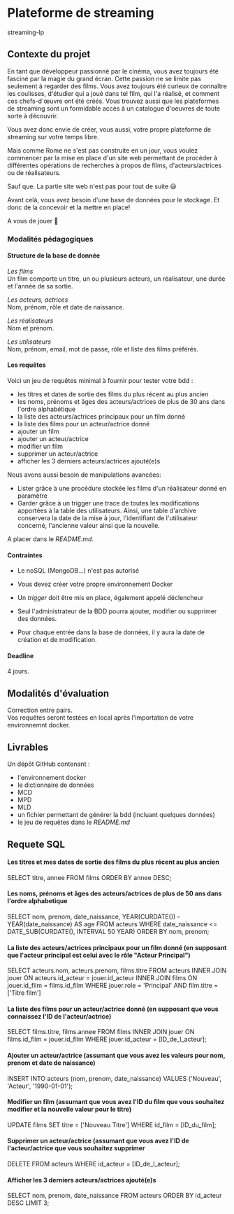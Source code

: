 # Plateforme de streaming

streaming-lp

## Contexte du projet

En tant que développeur passionné par le cinéma, vous avez toujours été fasciné par la magie du grand écran. Cette passion ne se limite pas seulement à regarder des films. Vous avez toujours été curieux de connaître les coulisses, d'étudier qui a joué dans tel film, qui l'a réalisé, et comment ces chefs-d'œuvre ont été créés. Vous trouvez aussi que les plateformes de streaming sont un formidable accès à un catalogue d'oeuvres de toute sorte à découvrir.

Vous avez donc envie de créer, vous aussi, votre propre plateforme de streaming sur votre temps libre.

Mais comme Rome ne s'est pas construite en un jour, vous voulez commencer par la mise en place d'un site web permettant de procéder à différentes opérations de recherches à propos de films, d'acteurs/actrices ou de réalisateurs.

Sauf que. La partie site web n'est pas pour tout de suite 😃

Avant celà, vous avez besoin d'une base de données pour le stockage. Et donc de la concevoir et la mettre en place!

A vous de jouer 🙂

### Modalités pédagogiques

#### Structure de la base de donnée

*Les films*  
Un film comporte un titre, un ou plusieurs acteurs, un réalisateur, une durée et l'année de sa sortie.

*Les acteurs, actrices*  
Nom, prénom, rôle et date de naissance.

*Les réalisateurs*  
Nom et prénom.

*Les utilisateurs*  
Nom, prénom, email, mot de passe, rôle et liste des films préférés.

#### Les requêtes

Voici un jeu de requêtes minimal à fournir pour tester votre bdd :
- les titres et dates de sortie des films du plus récent au plus ancien
- les noms, prénoms et âges des acteurs/actrices de plus de 30 ans dans l'ordre alphabétique
- la liste des acteurs/actrices principaux pour un film donné
- la liste des films pour un acteur/actrice donné
- ajouter un film
- ajouter un acteur/actrice
- modifier un film
- supprimer un acteur/actrice
- afficher les 3 derniers acteurs/actrices ajouté(e)s

Nous avons aussi besoin de manipulations avancées:
- Lister grâce à une procédure stockée les films d'un réalisateur donné en paramètre
- Garder grâce à un trigger une trace de toutes les modifications apportées à la table des utilisateurs. Ainsi, une table d'archive conservera la date de la mise à jour, l'identifiant de l'utilisateur concerné, l'ancienne valeur ainsi que la nouvelle.

A placer dans le *README.md*.
​
#### Contraintes

- Le noSQL (MongoDB...) n'est pas autorisé
- Vous devez créer votre propre environnement Docker
- Un *trigger* doit être mis en place, également appelé déclencheur

- Seul l'administrateur de la BDD pourra ajouter, modifier ou supprimer des données. 
- Pour chaque entrée dans la base de données, il y aura la date de création et de modification.


#### Deadline

4 jours.

## Modalités d'évaluation

Correction entre pairs.  
Vos requêtes seront testées en local après l'importation de votre environnemnt docker.

## Livrables

Un dépôt GitHub contenant :
- l'environnement docker
- le dictionnaire de données
- MCD
- MPD
- MLD
- un fichier permettant de générer la bdd (incluant quelques données)
- le jeu de requêtes dans le *README.md*

## Requete SQL 

#### Les titres et mes dates de sortie des films du plus récent au plus ancien 
SELECT titre, annee FROM films ORDER BY annee DESC;

#### Les noms, prénoms et âges des acteurs/actrices de plus de 50 ans dans l'ordre alphabetique
SELECT nom, prenom, date_naissance, 
    YEAR(CURDATE()) - YEAR(date_naissance) AS age 
FROM acteurs
WHERE date_naissance <= DATE_SUB(CURDATE(), INTERVAL 50 YEAR)
ORDER BY nom, prenom;

#### La liste des acteurs/actrices principaux pour un film donné (en supposant que l'acteur principal est celui avec le rôle "Acteur Principal")
SELECT acteurs.nom, acteurs.prenom, films.titre
FROM acteurs
INNER JOIN jouer ON acteurs.id_acteur = jouer.id_acteur
INNER JOIN films ON jouer.id_film = films.id_film
WHERE jouer.role = 'Principal'
AND film.titre = ['Titre film']

#### La liste des films pour un acteur/actrice donné (en supposant que vous connaissez l'ID de l'acteur/actrice)
SELECT films.titre, films.annee
FROM films
INNER JOIN jouer ON films.id_film = jouer.id_film
WHERE jouer.id_acteur = [ID_de_l_acteur];

#### Ajouter un acteur/actrice (assumant que vous avez les valeurs pour nom, prenom et date de naissance)
INSERT INTO acteurs (nom, prenom, date_naissance)
VALUES ('Nouveau', 'Acteur', '1990-01-01');

#### Modifier un film (assumant que vous avez l'ID du film que vous souhaitez modifier et la nouvelle valeur pour le titre) 
UPDATE films
SET titre = ['Nouveau Titre']
WHERE id_film = [ID_du_film];

#### Supprimer un acteur/actrice (assumant que vous avez l'ID de l'acteur/actrice que vous souhaitez supprimer
DELETE FROM acteurs
WHERE id_acteur = [ID_de_l_acteur];

#### Afficher les 3 derniers acteurs/actrices ajouté(e)s
SELECT nom, prenom, date_naissance
FROM acteurs
ORDER BY id_acteur DESC
LIMIT 3;